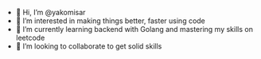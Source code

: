 - 👋 Hi, I’m @yakomisar
- 👀 I’m interested in making things better, faster using code
- 🌱 I’m currently learning backend with Golang and mastering my skills on leetcode
- 💞️ I’m looking to collaborate to get solid skills

